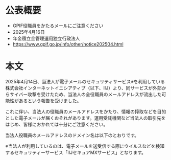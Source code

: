 # 公表概要
- GPIF役職員をかたるメールにご注意ください
- 2025年4月16日
- 年金積立金管理運用独立行政法人
- https://www.gpif.go.jp/info/other/notice202504.html

# 本文
2025年4月14日、当法人が電子メールのセキュリティサービス※を利用している株式会社インターネットイニシアティブ（以下、IIJ）より、同サービスが外部からサイバー攻撃を受けたため、当法人の全役職員のメールアドレスが流出した可能性があるという報告を受けました。

これに伴い、当法人の役職員のメールアドレスをかたり、情報の搾取などを目的とした電子メールが届くおそれがあります。運用受託機関など当法人の取引先をはじめ、皆様におかれては十分にご注意ください。

当法人役職員のメールアドレスのドメイン名は以下のとおりです。


※当法人が利用しているのは、電子メールを送受信する際にウイルスなどを検知するセキュリティーサービス「IIJセキュアMXサービス」となります。

